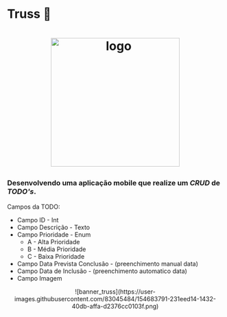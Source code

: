 # Truss 📲

#   <p align="center"><img src="https://user-images.githubusercontent.com/83045484/154683812-306f2e87-48b8-4be2-af64-13a8714bc871.png" width="300" height="300" alt="logo" /></p>

### Desenvolvendo uma aplicação mobile que realize um _CRUD_ de _TODO's_.

Campos da TODO:

* Campo ID - Int
* Campo Descrição - Texto
* Campo Prioridade - Enum
  * A - Alta Prioridade
  * B - Média Prioridade
  * C - Baixa Prioridade
* Campo Data Prevista Conclusão - (preenchimento manual data)
* Campo Data de Inclusão - (preenchimento automatico data)
* Campo Imagem

<p align="center">![banner_truss](https://user-images.githubusercontent.com/83045484/154683791-231eed14-1432-40db-affa-d2376cc0103f.png)</p>
